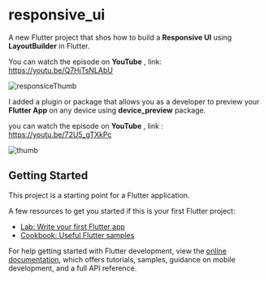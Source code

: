 # responsive_ui

A new Flutter project that shos how to build a **Responsive UI** using **LayoutBuilder** in Flutter.

You can watch the episode on **YouTube** , link: https://youtu.be/Q7HjTsNLAbU

![responsiceThumb](https://user-images.githubusercontent.com/36349126/207666386-62ad8bc4-12e2-4ed1-949c-5b124aae43ba.png)

I added a plugin or package that allows you as a developer to preview your **Flutter App** on any device using **device_preview** package.

you can watch the episode on **YouTube** , link :
https://youtu.be/72U5_gTXkPc


![thumb](https://user-images.githubusercontent.com/36349126/208252788-5bdd922c-f61d-4e45-88cc-2030176914d9.png)

## Getting Started



This project is a starting point for a Flutter application.

A few resources to get you started if this is your first Flutter project:

- [Lab: Write your first Flutter app](https://docs.flutter.dev/get-started/codelab)
- [Cookbook: Useful Flutter samples](https://docs.flutter.dev/cookbook)

For help getting started with Flutter development, view the
[online documentation](https://docs.flutter.dev/), which offers tutorials,
samples, guidance on mobile development, and a full API reference.
